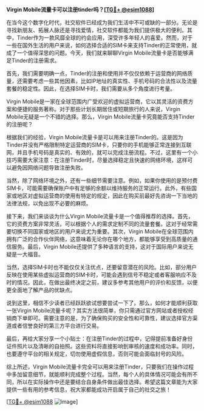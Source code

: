 **Virgin Mobile流量卡可以注册tinder吗？[[TG💪+ @esim1088](https://t.me/s/esim1088)]**

在当今这个数字化时代，社交软件已经成为我们生活中不可或缺的一部分。无论是寻找新朋友、拓展人脉还是寻找爱情，社交软件都能为我们提供极大的便利。其中，Tinder作为一款风靡全球的约会应用，深受许多年轻人的喜爱。然而，对于一些在国外生活的用户来说，如何选择合适的SIM卡来支持Tinder的正常使用，就成了一个值得深思的问题。今天，我们就来聊聊Virgin Mobile流量卡是否能够满足Tinder的注册需求。

首先，我们需要明确一点，Tinder的注册和使用并不仅仅依赖于运营商的网络质量，还需要考虑一些其他因素，比如IP地址的真实性、手机号码的合法性以及流量套餐的稳定性。因此，在选择SIM卡时，我们需要从多个角度进行考量。

Virgin Mobile是一家在全球范围内广受欢迎的虚拟运营商，它以其灵活的资费方案和便捷的服务著称。对于那些计划长期居住或短期旅行的人来说，Virgin Mobile无疑是一个不错的选择。那么，Virgin Mobile流量卡究竟能否支持Tinder的注册呢？

根据我们的经验，Virgin Mobile流量卡是可以用来注册Tinder的。这是因为Tinder并没有严格限制特定运营商的SIM卡，只要你的手机能够正常连接到互联网，并且手机号码是真实的、有效的，就可以完成注册流程。不过，这里有一个小技巧需要大家注意：在注册Tinder时，尽量选择稳定且快速的网络环境，这样可以避免因网络问题导致注册失败。

当然，除了网络环境之外，还有一些细节需要注意。例如，如果你使用的是预付费SIM卡，可能需要确保账户中有足够的余额以维持服务的正常运行。此外，有些国家或地区对虚拟运营商的使用有特定的规定，因此在购买前最好先咨询一下当地的法律法规，以免出现不必要的麻烦。

接下来，我们来谈谈为什么Virgin Mobile流量卡是一个值得推荐的选择。首先，它的资费方案非常灵活，可以根据个人的需求定制不同的流量套餐。这对于经常需要切换不同国家或地区的用户来说尤为重要。其次，Virgin Mobile在全球范围内拥有广泛的合作伙伴网络，这意味着无论你在哪个地方，都能够享受到高质量的通信服务。最后，Virgin Mobile还提供了多种语言的支持，这对于国际用户来说无疑是一大福音。

当然，选择SIM卡时也不能仅仅关注优点，还要留意潜在的风险。比如，部分用户反映在使用某些虚拟运营商的SIM卡时，可能会遇到信号不稳定或者客服响应不及时的情况。因此，在做出最终决定之前，建议多参考其他用户的评价和反馈，以便更全面地了解产品的优缺点。

说到这里，相信不少读者已经跃跃欲试想要尝试一下了。那么，如何才能顺利获取一张Virgin Mobile流量卡呢？其实方法很简单，你只需通过官方网站或者授权经销商下单即可。需要注意的是，为了确保购买的安全性和可靠性，建议选择官方渠道或者信誉良好的第三方平台进行交易。

最后，再给大家分享一个小贴士：在注册Tinder的过程中，记得提前准备好身份证件照片以及清晰的自拍照。这些资料将直接影响到审核的速度和成功率。同时，也要遵守平台的相关规定，切勿使用虚假信息，否则可能会面临封号的风险。

综上所述，Virgin Mobile流量卡完全可以用来注册Tinder，只要我们在操作过程中多加留意细节，就能顺利完成整个过程。当然，每个人的具体情况可能会有所不同，所以在实际操作中还是要结合自身条件做出最佳选择。希望这篇文章能为大家提供一些有用的参考信息，祝大家都能成功开启属于自己的社交之旅！

[[TG💪+ @esim1088](https://t.me/s/esim1088) ![Image](https://i.postimg.cc/4NQfJmqS/Snipaste-2025-05-13-00-14-12.png)]